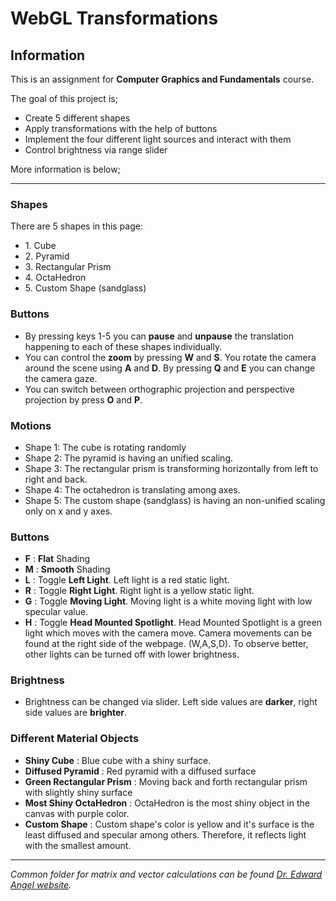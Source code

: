 # WebGL Transformations
## Information

This is an assignment for **Computer Graphics and Fundamentals** course.

The goal of this project is; 
* Create 5 different shapes
* Apply transformations with the help of buttons
* Implement the four different light sources and interact with them
* Control brightness via range slider

More information is below;

* * *

### Shapes

There are 5 shapes in this page:
*   1\. Cube
*   2\. Pyramid
*   3\. Rectangular Prism
*   4\. OctaHedron
*   5\. Custom Shape (sandglass)


### Buttons

*   By pressing keys 1-5 you can **pause** and **unpause** the translation happening to each of these shapes individually.
*   You can control the **zoom** by pressing **W** and **S**. You rotate the camera around the scene using **A** and **D**. By pressing **Q** and **E** you can change the camera gaze.
*   You can switch between orthographic projection and perspective projection by press **O** and **P**.


### Motions

*   Shape 1: The cube is rotating randomly
*   Shape 2: The pyramid is having an unified scaling.
*   Shape 3: The rectangular prism is transforming horizontally from left to right and back.
*   Shape 4: The octahedron is translating among axes.
*   Shape 5: The custom shape (sandglass) is having an non-unified scaling only on x and y axes.

### Buttons

*   **F** : **Flat** Shading
*   **M** : **Smooth** Shading
*   **L** : Toggle **Left Light**. Left light is a red static light.
*   **R** : Toggle **Right Light**. Right light is a yellow static light.
*   **G** : Toggle **Moving Light**. Moving light is a white moving light with low specular value.
*   **H** : Toggle **Head Mounted Spotlight**. Head Mounted Spotlight is a green light which moves with the camera move. Camera movements can be found at the right side of the webpage. (W,A,S,D). To observe better, other lights can be turned off with lower brightness.


### Brightness

*   Brightness can be changed via slider. Left side values are **darker**, right side values are **brighter**.


### Different Material Objects

*   **Shiny Cube** : Blue cube with a shiny surface.
*   **Diffused Pyramid** : Red pyramid with a diffused surface
*   **Green Rectangular Prism** : Moving back and forth rectangular prism with slightly shiny surface
*   **Most Shiny OctaHedron** : OctaHedron is the most shiny object in the canvas with purple color.
*   **Custom Shape** : Custom shape's color is yellow and it's surface is the least diffused and specular among others. Therefore, it reflects light with the smallest amount.

* * *
_Common folder for matrix and vector calculations can be found [Dr. Edward Angel website](https://www.cs.unm.edu/~angel/BOOK/INTERACTIVE_COMPUTER_GRAPHICS/SEVENTH_EDITION/CODE/)._

